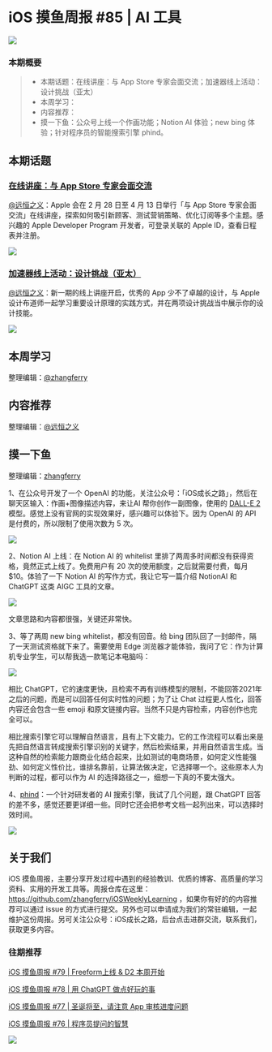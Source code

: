 # iOS 摸鱼周报 #85 | AI 工具

![](https://cdn.zhangferry.com/Images/moyu_weekly_cover.jpeg)

### 本期概要

> * 本期话题：在线讲座：与 App Store 专家会面交流；加速器线上活动：设计挑战（亚太）
> * 本周学习：
> * 内容推荐：
> * 摸一下鱼：公众号上线一个作画功能；Notion AI 体验；new bing 体验；针对程序员的智能搜索引擎 phind。

## 本期话题

### [在线讲座：与 App Store 专家会面交流](https://developer.apple.com/cn/news/?id=tfb0r2ql "在线讲座：与 App Store 专家会面交流")

[@远恒之义](https://github.com/eternaljust)：Apple 会在 2 月 28 日至 4 月 13 日举行「与 App Store 专家会面交流」在线讲座，探索如何吸引新顾客、测试营销策略、优化订阅等多个主题。感兴趣的 Apple Developer Program 开发者，可登录关联的 Apple ID，查看日程表并注册。

![](https://cdn.zhangferry.com/Images/85-event-appstore.jpeg)

### [加速器线上活动：设计挑战（亚太）](https://developer.apple.com/events/view/R67PUKP9H9/dashboard "加速器线上活动：设计挑战（亚太）")

[@远恒之义](https://github.com/eternaljust)：新一期的线上讲座开启，优秀的 App 少不了卓越的设计，与 Apple 设计布道师一起学习重要设计原理的实践方式，并在两项设计挑战当中展示你的设计技能。

![](https://cdn.zhangferry.com/Images/85-developer-design.jpeg)

## 本周学习

整理编辑：[@zhangferry](zhangferry.com)

### 

## 内容推荐

整理编辑：[@远恒之义](https://github.com/eternaljust)



## 摸一下鱼

整理编辑：[zhangferry](https://zhangferry.com)

1、在公众号开发了一个 OpenAI 的功能，关注公众号：「iOS成长之路」，然后在聊天区输入：作画+图像描述内容，来让AI 帮你创作一副图像，使用的 [DALL-E 2](https://openai.com/dall-e-2/ "DALL-E 2") 模型。感觉上没有官网的实现效果好，感兴趣可以体验下。因为 OpenAI 的 API 是付费的，所以限制了使用次数为 5 次。

![](https://cdn.zhangferry.com/Images/202302261824611.png)

2、Notion AI 上线：在 Notion AI 的 whitelist 里排了两周多时间都没有获得资格，竟然正式上线了。免费用户有 20 次的使用额度，之后就需要付费，每月 $10。体验了一下 Notion AI 的写作方式，我让它写一篇介绍 NotionAI 和 ChatGPT 这类 AIGC 工具的文章。

![](https://cdn.zhangferry.com/Images/202302261414807.png)

文章思路和内容都很强，关键还非常快。

3、等了两周 new bing whitelist，都没有回音。给 bing 团队回了一封邮件，隔了一天测试资格就下来了。需要使用 Edge 浏览器才能体验，我问了它：作为计算机专业学生，可以帮我选一款笔记本电脑吗：

![](https://cdn.zhangferry.com/Images/202302261723153.png)

相比 ChatGPT，它的速度更快，且检索不再有训练模型的限制，不能回答2021年之后的问题，而是可以回答任何实时性的问题；为了让 Chat 过程更人性化，回答内容还会包含一些 emoji 和原文链接内容。当然不只是内容检索，内容创作也完全可以。

相比搜索引擎它可以理解自然语言，且有上下文能力。它的工作流程可以看出来是先把自然语言转成搜索引擎识别的关键字，然后检索结果，并用自然语言生成。当这种自然的检索能力跟商业化结合起来，比如测试的电商场景，如何定义性能强劲、如何定义性价比，谁排名靠前，让算法做决定，它选择哪一个。这些原本人为判断的过程，都可以作为 AI 的选择路径之一，细想一下真的不要太强大。

4、[phind](https://phind.com/ "phind")：一个针对研发者的 AI 搜索引擎，我试了几个问题，跟 ChatGPT 回答的差不多，感觉还要更详细一些。同时它还会把参考文档一起列出来，可以选择时效时间。

![](https://cdn.zhangferry.com/Images/202302261834156.png)



## 关于我们

iOS 摸鱼周报，主要分享开发过程中遇到的经验教训、优质的博客、高质量的学习资料、实用的开发工具等。周报仓库在这里：https://github.com/zhangferry/iOSWeeklyLearning ，如果你有好的的内容推荐可以通过 issue 的方式进行提交。另外也可以申请成为我们的常驻编辑，一起维护这份周报。另可关注公众号：iOS成长之路，后台点击进群交流，联系我们，获取更多内容。

### 往期推荐

[iOS 摸鱼周报 #79 | Freeform上线 & D2 本周开始](https://mp.weixin.qq.com/s/HdEhmXt60853tzM6xiVUwA)

[iOS 摸鱼周报 #78 |  用 ChatGPT 做点好玩的事 ](https://mp.weixin.qq.com/s/27J4NguYRsxYWmff_6iDcg)

[iOS 摸鱼周报 #77 | 圣诞将至，请注意 App 审核进度问题](https://mp.weixin.qq.com/s/yYdGO1kRcwQJ3-z-aavHYA)

[iOS 摸鱼周报 #76 | 程序员提问的智慧](https://mp.weixin.qq.com/s/5chb-a9u7VMdLis1FG6B6Q)

![](https://cdn.zhangferry.com/Images/WechatIMG384.jpeg)
